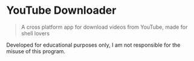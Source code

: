 # YouTube Downloader
> A cross platform app for download videos from YouTube, made for shell lovers

Developed for educational purposes only, I am not responsible for the misuse of this program.
